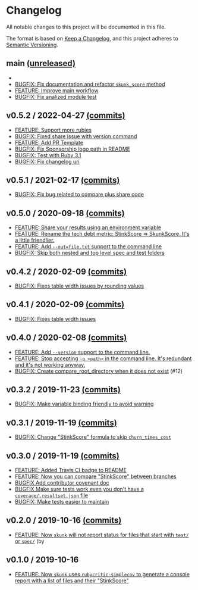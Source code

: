 # Changelog

All notable changes to this project will be documented in this file.

The format is based on [Keep a Changelog](https://keepachangelog.com/en/1.0.0/),
and this project adheres to [Semantic Versioning](https://semver.org/spec/v2.0.0.html).

## main [(unreleased)](https://github.com/fastruby/skunk/compare/v0.5.2...HEAD)

* <INSERT YOUR FEATURE OR BUGFIX HERE>
* [BUGFIX: Fix documentation and refactor `skunk_score` method](https://github.com/fastruby/skunk/pull/102)
* [FEATURE: Improve main workflow](https://github.com/fastruby/skunk/pull/99)
* [BUGFIX: Fix analized module test](https://github.com/fastruby/skunk/pull/98)

## v0.5.2 / 2022-04-27 [(commits)](https://github.com/fastruby/skunk/compare/v0.5.1...v0.5.2)

* [FEATURE: Support more rubies](https://github.com/fastruby/skunk/pull/92)
* [BUGFIX: Fixed share issue with version command](https://github.com/fastruby/skunk/pull/83)
* [FEATURE: Add PR Template](https://github.com/fastruby/skunk/pull/72)
* [BUGFIX: Fix Sponsorship logo path in README](https://github.com/fastruby/skunk/pull/73)
* [BUGFIX: Test with Ruby 3.1](https://github.com/fastruby/skunk/pull/85)
* [BUGFIX: Fix changelog uri](https://github.com/fastruby/skunk/pull/90)

## v0.5.1 / 2021-02-17 [(commits)](https://github.com/fastruby/skunk/compare/v0.5.0...v0.5.1)

* [BUGFIX: Fix bug related to compare plus share code](https://github.com/fastruby/skunk/pull/69)

## v0.5.0 / 2020-09-18 [(commits)](https://github.com/fastruby/skunk/compare/v0.4.2...v0.5.0)

* [FEATURE: Share your results using an environment variable](https://github.com/fastruby/skunk/pull/56)
* [FEATURE: Rename the tech debt metric: StinkScore => SkunkScore. It's a little friendlier.](https://github.com/fastruby/skunk/pull/36)
* [FEATURE: Add `--out=file.txt` support to the command line](https://github.com/fastruby/skunk/pull/47)
* [BUGFIX: Skip both nested and top level spec and test folders](https://github.com/fastruby/skunk/pull/65)

## v0.4.2 / 2020-02-09 [(commits)](https://github.com/fastruby/skunk/compare/v0.4.1...v0.4.2)

* [BUGFIX: Fixes table width issues by rounding values](https://github.com/fastruby/skunk/commit/80e2e4743bcb79619f9bb5aed9808bac1ca78231)

## v0.4.1 / 2020-02-09 [(commits)](https://github.com/fastruby/skunk/compare/v0.4.0...v0.4.1)

* [BUGFIX: Fixes table width issues](https://github.com/fastruby/skunk/commit/372bc506f408e3647ce48b7bc149234c9da71168)

## v0.4.0 / 2020-02-08 [(commits)](https://github.com/fastruby/skunk/compare/v0.3.2...v0.4.0)

* [FEATURE: Add `--version` support to the command line.](https://github.com/fastruby/skunk/pull/18)
* [FEATURE: Stop accepting `-p <path>` in the command line. It's redundant and it's not working anyway.](https://github.com/fastruby/skunk/commit/40976c65a1176b47d3b67f75cd7b4ec92d7c4c88)
* [BUGFIX: Create compare_root_directory when it does not exist](https://github.com/fastruby/skunk/pull/23) (#12)

## v0.3.2 / 2019-11-23 [(commits)](https://github.com/fastruby/skunk/compare/v0.3.1...v0.3.2)

* [BUGFIX: Make variable binding friendly to avoid warning](https://github.com/fastruby/skunk/pull/20)

## v0.3.1 / 2019-11-19 [(commits)](https://github.com/fastruby/skunk/compare/v0.3.0...v0.3.1)

* [BUGFIX: Change "StinkScore" formula to skip `churn_times_cost`](https://github.com/fastruby/skunk/pull/14)

## v0.3.0 / 2019-11-19 [(commits)](https://github.com/fastruby/skunk/compare/v0.2.0...v0.3.0)

* [FEATURE: Added Travis CI badge to README](https://github.com/fastruby/skunk/pull/3)
* [FEATURE: Now you can compare "StinkScore" between branches](https://github.com/fastruby/skunk/pull/11)
* [BUGFIX Add contributor covenant doc](https://github.com/fastruby/skunk/commit/c765a6406f0d53043e8d1c51309d6372196e9f94)
* [BUGFIX Make sure tests work even you don't have a `coverage/.resultset.json` file](https://github.com/fastruby/skunk/pull/7)
* [BUGFIX: Make tests easier to maintain](https://github.com/fastruby/skunk/pull/10)

## v0.2.0 / 2019-10-16 [(commits)](https://github.com/fastruby/skunk/compare/v0.1.0...v0.2.0)

* [FEATURE: Now `skunk` will not report status for files that start with `test/` or `spec/`](https://github.com/fastruby/skunk/commit/6f1a3c60967abb114576e71084d80e12b0f0235f) (by

## v0.1.0 / 2019-10-16

* [FEATURE: Now `skunk` uses `rubycritic-simplecov` to generate a console report with a list of files and their "StinkScore"](https://github.com/fastruby/skunk/commit/2ccc5b885b5e12135d963e779566d27d6eefa140)
